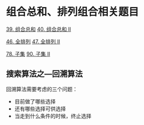 # 组合总和、排列组合相关题目

[39. 组合总和](https://leetcode-cn.com/problems/combination-sum/)
[40. 组合总和 II](https://leetcode-cn.com/problems/combination-sum-ii/)

[46. 全排列](https://leetcode-cn.com/problems/permutations/)
[47. 全排列 II](https://leetcode-cn.com/problems/permutations-ii/)

[78. 子集](https://leetcode-cn.com/problems/subsets/)
[90. 子集 II](https://leetcode-cn.com/problems/subsets-ii/)



## 搜索算法之—回溯算法

回溯算法需要考虑的三个问题：

- 目前做了哪些选择
- 还有哪些选择可供选择
- 当走到什么条件的时候，终止选择

